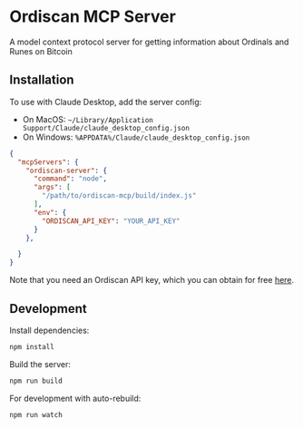 # Ordiscan MCP Server

A model context protocol server for getting information about Ordinals and Runes on Bitcoin

## Installation

To use with Claude Desktop, add the server config:

- On MacOS: `~/Library/Application Support/Claude/claude_desktop_config.json`
- On Windows: `%APPDATA%/Claude/claude_desktop_config.json`

```json
{
  "mcpServers": {
    "ordiscan-server": {
      "command": "node",
      "args": [
        "/path/to/ordiscan-mcp/build/index.js"
      ],
      "env": {
        "ORDISCAN_API_KEY": "YOUR_API_KEY"
      }
    },

  }
}
```

Note that you need an Ordiscan API key, which you can obtain for free [here](https://ordiscan.com/docs/api).

## Development

Install dependencies:
```bash
npm install
```

Build the server:
```bash
npm run build
```

For development with auto-rebuild:
```bash
npm run watch
```

